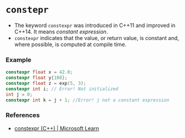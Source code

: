 # `constepr`
- The keyword `constexpr` was introduced in C++11 and improved in C++14. It means _constant expression_.
- `constexpr` indicates that the value, or return value, is constant and, where possible, is computed at compile time.

### Example
```C++
constexpr float x = 42.0;
constexpr float y{108};
constexpr float z = exp(5, 3);
constexpr int i; // Error! Not initialized
int j = 0;
constexpr int k = j + 1; //Error! j not a constant expression
```

### References
- [constexpr (C++) | Microsoft Learn](https://learn.microsoft.com/en-us/cpp/cpp/constexpr-cpp?view=msvc-170)